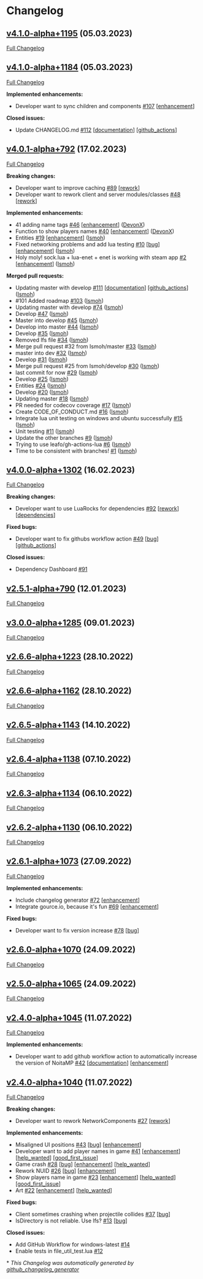 # Changelog

## [v4.1.0-alpha+1195](https://github.com/Ismoh/NoitaMP/tree/v4.1.0-alpha+1195) (05.03.2023)

[Full Changelog](https://github.com/Ismoh/NoitaMP/compare/v4.1.0-alpha+1184...v4.1.0-alpha+1195)

## [v4.1.0-alpha+1184](https://github.com/Ismoh/NoitaMP/tree/v4.1.0-alpha+1184) (05.03.2023)

[Full Changelog](https://github.com/Ismoh/NoitaMP/compare/v4.0.1-alpha+792...v4.1.0-alpha+1184)

**Implemented enhancements:**

- Developer want to sync children and components [\#107](https://github.com/Ismoh/NoitaMP/issues/107) [[enhancement](https://github.com/Ismoh/NoitaMP/labels/enhancement)]

**Closed issues:**

- Update CHANGELOG.md [\#112](https://github.com/Ismoh/NoitaMP/issues/112) [[documentation](https://github.com/Ismoh/NoitaMP/labels/documentation)] [[github_actions](https://github.com/Ismoh/NoitaMP/labels/github_actions)]

## [v4.0.1-alpha+792](https://github.com/Ismoh/NoitaMP/tree/v4.0.1-alpha+792) (17.02.2023)

[Full Changelog](https://github.com/Ismoh/NoitaMP/compare/v4.0.0-alpha+1302...v4.0.1-alpha+792)

**Breaking changes:**

- Developer want to improve caching [\#89](https://github.com/Ismoh/NoitaMP/issues/89) [[rework](https://github.com/Ismoh/NoitaMP/labels/rework)]
- Developer want to rework client and server modules/classes [\#48](https://github.com/Ismoh/NoitaMP/issues/48) [[rework](https://github.com/Ismoh/NoitaMP/labels/rework)]

**Implemented enhancements:**

- 41 adding name tags [\#46](https://github.com/Ismoh/NoitaMP/pull/46) [[enhancement](https://github.com/Ismoh/NoitaMP/labels/enhancement)] ([DevonX](https://github.com/DevonX))
- Function to show players names [\#40](https://github.com/Ismoh/NoitaMP/pull/40) [[enhancement](https://github.com/Ismoh/NoitaMP/labels/enhancement)] ([DevonX](https://github.com/DevonX))
- Entities [\#19](https://github.com/Ismoh/NoitaMP/pull/19) [[enhancement](https://github.com/Ismoh/NoitaMP/labels/enhancement)] ([Ismoh](https://github.com/Ismoh))
- Fixed networking problems and add lua testing [\#10](https://github.com/Ismoh/NoitaMP/pull/10) [[bug](https://github.com/Ismoh/NoitaMP/labels/bug)] [[enhancement](https://github.com/Ismoh/NoitaMP/labels/enhancement)] ([Ismoh](https://github.com/Ismoh))
- Holy moly! sock.lua + lua-enet + enet is working with steam app [\#2](https://github.com/Ismoh/NoitaMP/pull/2) [[enhancement](https://github.com/Ismoh/NoitaMP/labels/enhancement)] ([Ismoh](https://github.com/Ismoh))

**Merged pull requests:**

- Updating master with develop [\#111](https://github.com/Ismoh/NoitaMP/pull/111) [[documentation](https://github.com/Ismoh/NoitaMP/labels/documentation)] [[github_actions](https://github.com/Ismoh/NoitaMP/labels/github_actions)] ([Ismoh](https://github.com/Ismoh))
- \#101 Added roadmap [\#103](https://github.com/Ismoh/NoitaMP/pull/103) ([Ismoh](https://github.com/Ismoh))
- Updating master with develop [\#74](https://github.com/Ismoh/NoitaMP/pull/74) ([Ismoh](https://github.com/Ismoh))
- Develop [\#47](https://github.com/Ismoh/NoitaMP/pull/47) ([Ismoh](https://github.com/Ismoh))
- Master into develop [\#45](https://github.com/Ismoh/NoitaMP/pull/45) ([Ismoh](https://github.com/Ismoh))
- Develop into master [\#44](https://github.com/Ismoh/NoitaMP/pull/44) ([Ismoh](https://github.com/Ismoh))
- Develop [\#35](https://github.com/Ismoh/NoitaMP/pull/35) ([Ismoh](https://github.com/Ismoh))
- Removed lfs file [\#34](https://github.com/Ismoh/NoitaMP/pull/34) ([Ismoh](https://github.com/Ismoh))
- Merge pull request \#32 from Ismoh/master [\#33](https://github.com/Ismoh/NoitaMP/pull/33) ([Ismoh](https://github.com/Ismoh))
- master into dev [\#32](https://github.com/Ismoh/NoitaMP/pull/32) ([Ismoh](https://github.com/Ismoh))
- Develop [\#31](https://github.com/Ismoh/NoitaMP/pull/31) ([Ismoh](https://github.com/Ismoh))
- Merge pull request \#25 from Ismoh/develop [\#30](https://github.com/Ismoh/NoitaMP/pull/30) ([Ismoh](https://github.com/Ismoh))
- last commit for now [\#29](https://github.com/Ismoh/NoitaMP/pull/29) ([Ismoh](https://github.com/Ismoh))
- Develop [\#25](https://github.com/Ismoh/NoitaMP/pull/25) ([Ismoh](https://github.com/Ismoh))
- Entities [\#24](https://github.com/Ismoh/NoitaMP/pull/24) ([Ismoh](https://github.com/Ismoh))
- Develop [\#20](https://github.com/Ismoh/NoitaMP/pull/20) ([Ismoh](https://github.com/Ismoh))
- Updating master [\#18](https://github.com/Ismoh/NoitaMP/pull/18) ([Ismoh](https://github.com/Ismoh))
- PR needed for codecov coverage [\#17](https://github.com/Ismoh/NoitaMP/pull/17) ([Ismoh](https://github.com/Ismoh))
- Create CODE\_OF\_CONDUCT.md [\#16](https://github.com/Ismoh/NoitaMP/pull/16) ([Ismoh](https://github.com/Ismoh))
- Integrate lua unit testing on windows and ubuntu successfully [\#15](https://github.com/Ismoh/NoitaMP/pull/15) ([Ismoh](https://github.com/Ismoh))
- Unit testing [\#11](https://github.com/Ismoh/NoitaMP/pull/11) ([Ismoh](https://github.com/Ismoh))
- Update the other branches [\#9](https://github.com/Ismoh/NoitaMP/pull/9) ([Ismoh](https://github.com/Ismoh))
- Trying to use leafo/gh-actions-lua [\#6](https://github.com/Ismoh/NoitaMP/pull/6) ([Ismoh](https://github.com/Ismoh))
- Time to be consistent with branches! [\#1](https://github.com/Ismoh/NoitaMP/pull/1) ([Ismoh](https://github.com/Ismoh))

## [v4.0.0-alpha+1302](https://github.com/Ismoh/NoitaMP/tree/v4.0.0-alpha+1302) (16.02.2023)

[Full Changelog](https://github.com/Ismoh/NoitaMP/compare/v2.5.1-alpha+790...v4.0.0-alpha+1302)

**Breaking changes:**

- Developer want to use LuaRocks for dependencies [\#92](https://github.com/Ismoh/NoitaMP/issues/92) [[rework](https://github.com/Ismoh/NoitaMP/labels/rework)] [[dependencies](https://github.com/Ismoh/NoitaMP/labels/dependencies)]

**Fixed bugs:**

- Developer want to fix githubs workflow action  [\#49](https://github.com/Ismoh/NoitaMP/issues/49) [[bug](https://github.com/Ismoh/NoitaMP/labels/bug)] [[github_actions](https://github.com/Ismoh/NoitaMP/labels/github_actions)]

**Closed issues:**

- Dependency Dashboard [\#91](https://github.com/Ismoh/NoitaMP/issues/91)

## [v2.5.1-alpha+790](https://github.com/Ismoh/NoitaMP/tree/v2.5.1-alpha+790) (12.01.2023)

[Full Changelog](https://github.com/Ismoh/NoitaMP/compare/v3.0.0-alpha+1285...v2.5.1-alpha+790)

## [v3.0.0-alpha+1285](https://github.com/Ismoh/NoitaMP/tree/v3.0.0-alpha+1285) (09.01.2023)

[Full Changelog](https://github.com/Ismoh/NoitaMP/compare/v2.6.6-alpha+1223...v3.0.0-alpha+1285)

## [v2.6.6-alpha+1223](https://github.com/Ismoh/NoitaMP/tree/v2.6.6-alpha+1223) (28.10.2022)

[Full Changelog](https://github.com/Ismoh/NoitaMP/compare/v2.6.6-alpha+1162...v2.6.6-alpha+1223)

## [v2.6.6-alpha+1162](https://github.com/Ismoh/NoitaMP/tree/v2.6.6-alpha+1162) (28.10.2022)

[Full Changelog](https://github.com/Ismoh/NoitaMP/compare/v2.6.5-alpha+1143...v2.6.6-alpha+1162)

## [v2.6.5-alpha+1143](https://github.com/Ismoh/NoitaMP/tree/v2.6.5-alpha+1143) (14.10.2022)

[Full Changelog](https://github.com/Ismoh/NoitaMP/compare/v2.6.4-alpha+1138...v2.6.5-alpha+1143)

## [v2.6.4-alpha+1138](https://github.com/Ismoh/NoitaMP/tree/v2.6.4-alpha+1138) (07.10.2022)

[Full Changelog](https://github.com/Ismoh/NoitaMP/compare/v2.6.3-alpha+1134...v2.6.4-alpha+1138)

## [v2.6.3-alpha+1134](https://github.com/Ismoh/NoitaMP/tree/v2.6.3-alpha+1134) (06.10.2022)

[Full Changelog](https://github.com/Ismoh/NoitaMP/compare/v2.6.2-alpha+1130...v2.6.3-alpha+1134)

## [v2.6.2-alpha+1130](https://github.com/Ismoh/NoitaMP/tree/v2.6.2-alpha+1130) (06.10.2022)

[Full Changelog](https://github.com/Ismoh/NoitaMP/compare/v2.6.1-alpha+1073...v2.6.2-alpha+1130)

## [v2.6.1-alpha+1073](https://github.com/Ismoh/NoitaMP/tree/v2.6.1-alpha+1073) (27.09.2022)

[Full Changelog](https://github.com/Ismoh/NoitaMP/compare/v2.6.0-alpha+1070...v2.6.1-alpha+1073)

**Implemented enhancements:**

- Include changelog generator [\#72](https://github.com/Ismoh/NoitaMP/issues/72) [[enhancement](https://github.com/Ismoh/NoitaMP/labels/enhancement)]
- Integrate gource.io, because it's fun [\#69](https://github.com/Ismoh/NoitaMP/issues/69) [[enhancement](https://github.com/Ismoh/NoitaMP/labels/enhancement)]

**Fixed bugs:**

- Developer want to fix version increase [\#78](https://github.com/Ismoh/NoitaMP/issues/78) [[bug](https://github.com/Ismoh/NoitaMP/labels/bug)]

## [v2.6.0-alpha+1070](https://github.com/Ismoh/NoitaMP/tree/v2.6.0-alpha+1070) (24.09.2022)

[Full Changelog](https://github.com/Ismoh/NoitaMP/compare/v2.5.0-alpha+1065...v2.6.0-alpha+1070)

## [v2.5.0-alpha+1065](https://github.com/Ismoh/NoitaMP/tree/v2.5.0-alpha+1065) (24.09.2022)

[Full Changelog](https://github.com/Ismoh/NoitaMP/compare/v2.4.0-alpha+1045...v2.5.0-alpha+1065)

## [v2.4.0-alpha+1045](https://github.com/Ismoh/NoitaMP/tree/v2.4.0-alpha+1045) (11.07.2022)

[Full Changelog](https://github.com/Ismoh/NoitaMP/compare/v2.4.0-alpha+1040...v2.4.0-alpha+1045)

**Implemented enhancements:**

- Developer want to add github workflow action to automatically increase the version of NoitaMP [\#42](https://github.com/Ismoh/NoitaMP/issues/42) [[documentation](https://github.com/Ismoh/NoitaMP/labels/documentation)] [[enhancement](https://github.com/Ismoh/NoitaMP/labels/enhancement)]

## [v2.4.0-alpha+1040](https://github.com/Ismoh/NoitaMP/tree/v2.4.0-alpha+1040) (11.07.2022)

[Full Changelog](https://github.com/Ismoh/NoitaMP/compare/e813a6cd0b0605bff8ab8f7a6c51d416e7b4004d...v2.4.0-alpha+1040)

**Breaking changes:**

- Developer want to rework NetworkComponents [\#27](https://github.com/Ismoh/NoitaMP/issues/27) [[rework](https://github.com/Ismoh/NoitaMP/labels/rework)]

**Implemented enhancements:**

- Misaligned UI positions [\#43](https://github.com/Ismoh/NoitaMP/issues/43) [[bug](https://github.com/Ismoh/NoitaMP/labels/bug)] [[enhancement](https://github.com/Ismoh/NoitaMP/labels/enhancement)]
- Developer want to add player names in game [\#41](https://github.com/Ismoh/NoitaMP/issues/41) [[enhancement](https://github.com/Ismoh/NoitaMP/labels/enhancement)] [[help_wanted](https://github.com/Ismoh/NoitaMP/labels/help_wanted)] [[good_first_issue](https://github.com/Ismoh/NoitaMP/labels/good_first_issue)]
- Game crash [\#28](https://github.com/Ismoh/NoitaMP/issues/28) [[bug](https://github.com/Ismoh/NoitaMP/labels/bug)] [[enhancement](https://github.com/Ismoh/NoitaMP/labels/enhancement)] [[help_wanted](https://github.com/Ismoh/NoitaMP/labels/help_wanted)]
- Rework NUID [\#26](https://github.com/Ismoh/NoitaMP/issues/26) [[bug](https://github.com/Ismoh/NoitaMP/labels/bug)] [[enhancement](https://github.com/Ismoh/NoitaMP/labels/enhancement)]
- Show players name in game [\#23](https://github.com/Ismoh/NoitaMP/issues/23) [[enhancement](https://github.com/Ismoh/NoitaMP/labels/enhancement)] [[help_wanted](https://github.com/Ismoh/NoitaMP/labels/help_wanted)] [[good_first_issue](https://github.com/Ismoh/NoitaMP/labels/good_first_issue)]
- Art [\#22](https://github.com/Ismoh/NoitaMP/issues/22) [[enhancement](https://github.com/Ismoh/NoitaMP/labels/enhancement)] [[help_wanted](https://github.com/Ismoh/NoitaMP/labels/help_wanted)]

**Fixed bugs:**

- Client sometimes crashing when projectile collides [\#37](https://github.com/Ismoh/NoitaMP/issues/37) [[bug](https://github.com/Ismoh/NoitaMP/labels/bug)]
- IsDirectory is not reliable. Use lfs? [\#13](https://github.com/Ismoh/NoitaMP/issues/13) [[bug](https://github.com/Ismoh/NoitaMP/labels/bug)]

**Closed issues:**

- Add GitHub Workflow for windows-latest [\#14](https://github.com/Ismoh/NoitaMP/issues/14)
- Enable tests in file\_util\_test.lua [\#12](https://github.com/Ismoh/NoitaMP/issues/12)



\* *This Changelog was automatically generated by [github_changelog_generator](https://github.com/github-changelog-generator/github-changelog-generator)*
